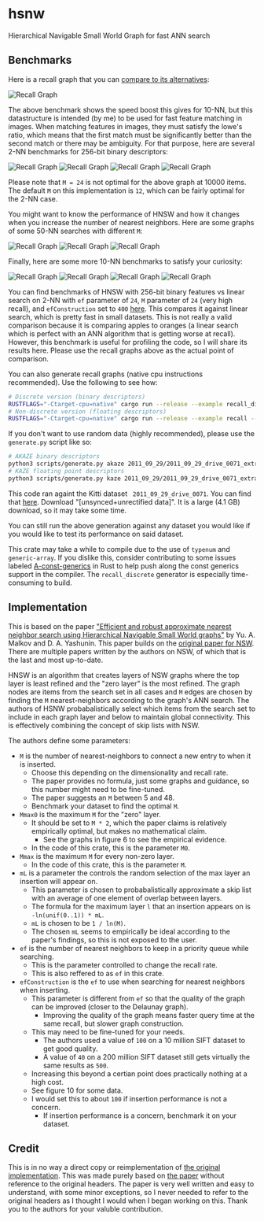 # hsnw

Hierarchical Navigable Small World Graph for fast ANN search

## Benchmarks

Here is a recall graph that you can [compare to its alternatives](http://ann-benchmarks.com/sift-256-hamming_10_hamming.html):

![Recall Graph](http://vadixidav.github.io/hnsw/0949a5a503402a8f0effef01b42b5360c83c688a/nn10_256bit_10000_m24.svg)

The above benchmark shows the speed boost this gives for 10-NN, but this datastructure is intended (by me) to be used for fast feature matching in images. When matching features in images, they must satisfy the lowe's ratio, which means that the first match must be significantly better than the second match or there may be ambiguity. For that purpose, here are several 2-NN benchmarks for 256-bit binary descriptors:

![Recall Graph](http://vadixidav.github.io/hnsw/0949a5a503402a8f0effef01b42b5360c83c688a/nn2_256bit_10000_m12.svg)
![Recall Graph](http://vadixidav.github.io/hnsw/0949a5a503402a8f0effef01b42b5360c83c688a/nn2_256bit_10000_m24.svg)
![Recall Graph](http://vadixidav.github.io/hnsw/0949a5a503402a8f0effef01b42b5360c83c688a/nn2_256bit_100000_m24.svg)
![Recall Graph](http://vadixidav.github.io/hnsw/0949a5a503402a8f0effef01b42b5360c83c688a/nn2_256bit_1000000_m24.svg)

Please note that `M = 24` is not optimal for the above graph at 10000 items. The default `M` on this implementation is `12`, which can be fairly optimal for the 2-NN case.

You might want to know the performance of HNSW and how it changes when you increase the number of nearest neighbors. Here are some graphs of some 50-NN searches with different `M`:

![Recall Graph](http://vadixidav.github.io/hnsw/0949a5a503402a8f0effef01b42b5360c83c688a/nn50_256bit_10000_m12.svg)
![Recall Graph](http://vadixidav.github.io/hnsw/0949a5a503402a8f0effef01b42b5360c83c688a/nn50_256bit_10000_m24.svg)
![Recall Graph](http://vadixidav.github.io/hnsw/0949a5a503402a8f0effef01b42b5360c83c688a/nn50_256bit_10000_m52.svg)

Finally, here are some more 10-NN benchmarks to satisfy your curiosity:

![Recall Graph](http://vadixidav.github.io/hnsw/0949a5a503402a8f0effef01b42b5360c83c688a/nn10_256bit_10000_m24.svg)
![Recall Graph](http://vadixidav.github.io/hnsw/0949a5a503402a8f0effef01b42b5360c83c688a/nn10_256bit_100000_m24.svg)
![Recall Graph](http://vadixidav.github.io/hnsw/0949a5a503402a8f0effef01b42b5360c83c688a/nn10_256bit_1000000_m24.svg)
![Recall Graph](http://vadixidav.github.io/hnsw/0949a5a503402a8f0effef01b42b5360c83c688a/nn10_256bit_1000000_m48.svg)

You can find benchmarks of HNSW with 256-bit binary features vs linear search on 2-NN with `ef` parameter of `24`, `M` parameter of `24` (very high recall), and `efConstruction` set to `400` [here](http://vadixidav.github.io/hnsw/0949a5a503402a8f0effef01b42b5360c83c688a/report/index.html). This compares it against linear search, which is pretty fast in small datasets. This is not really a valid comparison because it is comparing apples to oranges (a linear search which is perfect with an ANN algorithm that is getting worse at recall). However, this benchmark is useful for profiling the code, so I will share its results here. Please use the recall graphs above as the actual point of comparison.

You can also generate recall graphs (native cpu instructions recommended). Use the following to see how:

```bash
# Discrete version (binary descriptors)
RUSTFLAGS="-Ctarget-cpu=native" cargo run --release --example recall_discrete -- --help
# Non-discrete version (floating descriptors)
RUSTFLAGS="-Ctarget-cpu=native" cargo run --release --example recall -- --help
```

If you don't want to use random data (highly recommended), please use the `generate.py` script like so:

```bash
# AKAZE binary descriptors
python3 scripts/generate.py akaze 2011_09_29/2011_09_29_drive_0071_extract/image_00/data/*.png > data/akaze
# KAZE floating point descriptors
python3 scripts/generate.py kaze 2011_09_29/2011_09_29_drive_0071_extract/image_00/data/*.png > data/kaze
```

This code ran againt the Kitti dataset ` 2011_09_29_drive_0071`. You can find that [here](http://www.cvlibs.net/datasets/kitti/raw_data.php). Download "[unsynced+unrectified data]". It is a large (4.1 GB) download, so it may take some time.

You can still run the above generation against any dataset you would like if you would like to test its performance on said dataset.

This crate may take a while to compile due to the use of `typenum` and `generic-array`. If you dislike this, consider contributing to some issues labeled [A-const-generics](https://github.com/rust-lang/rust/labels/A-const-generics) in Rust to help push along the const generics support in the compiler. The `recall_discrete` generator is especially time-consuming to build.

## Implementation

This is based on the paper ["Efficient and robust approximate nearest neighbor search using Hierarchical Navigable Small World graphs"](https://arxiv.org/pdf/1603.09320.pdf) by Yu. A. Malkov and D. A. Yashunin. This paper builds on the [original paper for NSW](http://www.iiis.org/CDs2011/CD2011IDI/ICTA_2011/PapersPdf/CT175ON.pdf). There are multiple papers written by the authors on NSW, of which that is the last and most up-to-date.

HNSW is an algorithm that creates layers of NSW graphs where the top layer is least refined and the "zero layer" is the most refined. The graph nodes are items from the search set in all cases and `M` edges are chosen by finding the `M` nearest-neighbors according to the graph's ANN search. The authors of HSNW probabalistically select which items from the search set to include in each graph layer and below to maintain global connectivity. This is effectively combining the concept of skip lists with NSW.

The authors define some parameters:

- `M` is the number of nearest-neighbors to connect a new entry to when it is inserted.
    - Choose this depending on the dimensionality and recall rate.
    - The paper provides no formula, just some graphs and guidance, so this number might need to be fine-tuned.
    - The paper suggests an `M` between 5 and 48.
    - Benchmark your dataset to find the optimal `M`.
- `Mmax0` is the maximum `M` for the "zero" layer.
    - It should be set to `M * 2`, which the paper claims is relatively empirically optimal, but makes no mathematical claim.
        - See the graphs in figure 6 to see the empirical evidence.
    - In the code of this crate, this is the parameter `M0`.
- `Mmax` is the maximum `M` for every non-zero layer.
    - In the code of this crate, this is the parameter `M`.
- `mL` is a parameter the controls the random selection of the max layer an insertion will appear on.
    - This parameter is chosen to probabalistically approximate a skip list with an average of one element of overlap between layers.
    - The formula for the maximum layer `l` that an insertion appears on is `-ln(unif(0..1)) * mL`.
    - `mL` is chosen to be `1 / ln(M)`.
    - The chosen `mL` seems to empirically be ideal according to the paper's findings, so this is not exposed to the user.
- `ef` is the number of nearest neighbors to keep in a priority queue while searching.
    - This is the parameter controlled to change the recall rate.
    - This is also reffered to as `ef` in this crate.
- `efConstruction` is the `ef` to use when searching for nearest neighbors when inserting.
    - This parameter is different from `ef` so that the quality of the graph can be improved (closer to the Delaunay graph).
        - Improving the quality of the graph means faster query time at the same recall, but slower graph construction.
    - This may need to be fine-tuned for your needs.
        - The authors used a value of `100` on a 10 million SIFT dataset to get good quality.
        - A value of `40` on a 200 million SIFT dataset still gets virtually the same results as `500`.
    - Increasing this beyond a certian point does practically nothing at a high cost.
    - See figure 10 for some data.
    - I would set this to about `100` if insertion performance is not a concern.
        - If insertion performance is a concern, benchmark it on your dataset.

## Credit

This is in no way a direct copy or reimplementation of [the original implementation](https://github.com/nmslib/hnswlib/blob/master/hnswlib/hnswalg.h). This was made purely based on [the paper](https://arxiv.org/pdf/1603.09320.pdf) without reference to the original headers. The paper is very well written and easy to understand, with some minor exceptions, so I never needed to refer to the original headers as I thought I would when I began working on this. Thank you to the authors for your valuble contribution.



